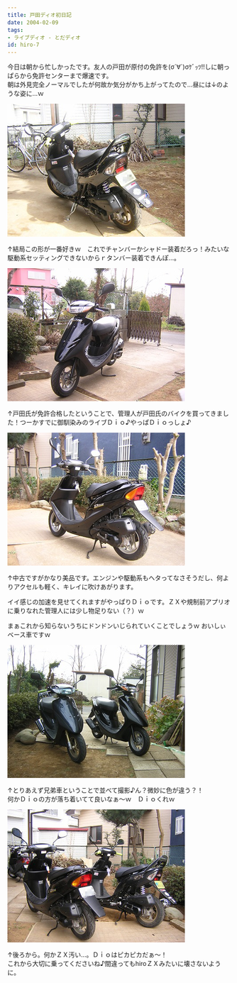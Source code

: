 ```yaml
---
title: 戸田ディオ初日記
date: 2004-02-09
tags:
- ライブディオ - とだディオ
id: hiro-7
---
```



<p class="sentence spacing10">今日は朝から忙しかったです。友人の戸田が原付の免許を(σ´∀`)σｹﾞｯﾂ!!しに朝っぱらから免許センターまで爆速です。<br>
朝は外見完全ノーマルでしたが何故か気分がかち上がってたので...昼には↓のような姿に...ｗ </p>
<div class="center spacing"><img src="/photo/diary/2004.02.09_zx1.jpg" alt=""></div>
<p class="sentence spacing10">↑結局この形が一番好きｗ　これでチャンバーかシャドー装着だろっ！みたいな<br>
駆動系セッティングできないからｒタンバー装着できんぽ...。</p>
<div class="center spacing"><img src="/photo/diary/2004.02.09_zx2.jpg" alt=""></div>
<p class="sentence spacing10">↑戸田氏が免許合格したということで、管理人が戸田氏のバイクを買ってきました！つーかすでに御馴染みのライブＤｉｏ♪やっぱＤｉｏっしょ♪ </p>
<div class="center spacing"><img src="/photo/diary/2004.02.09_zx3.jpg" alt=""></div>
<p class="sentence">↑中古ですがかなり美品です。エンジンや駆動系もヘタってなさそうだし、何よりアクセルも軽く、キレイに吹けあがります。</p>
<p class="sentence">イイ感じの加速を見せてくれますがやっぱりＤｉｏです。ＺＸや規制前アプリオに乗りなれた管理人には少し物足りない（？）ｗ</p>
<p class="sentence spacing10">まぁこれから知らないうちにドンドンいじられていくことでしょうｗ おいしぃベース車ですｗ</p>
<div class="center spacing"><img src="/photo/diary/2004.02.09_zx4.jpg" alt=""></div>
<p class="sentence spacing10">↑とりあえず兄弟車ということで並べて撮影♪ん？微妙に色が違う？！<br>
何かＤｉｏの方が落ち着いてて良いなぁ～ｗ　Ｄｉｏくれｗ </p>
<div class="center spacing"><img src="/photo/diary/2004.02.09_zx5.jpg" alt=""></div>
<p class="sentence">↑後ろから。何かＺＸ汚い...。Ｄｉｏはピカピカだぁ～！<br>
これから大切に乗ってくださいね♪間違ってもhiroＺＸみたいに壊さないように。</p>
